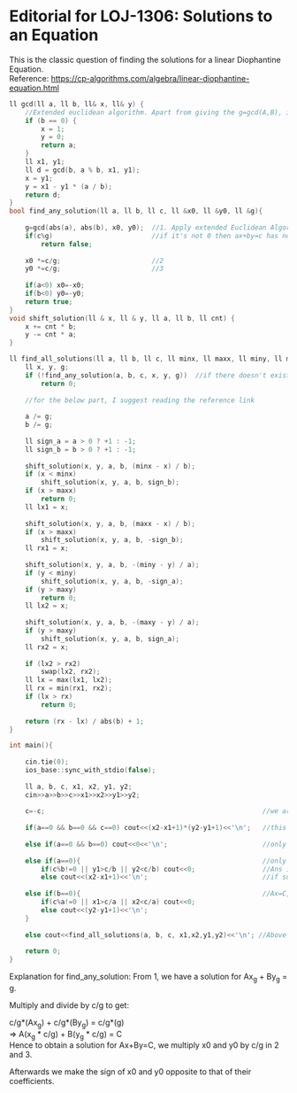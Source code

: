 # Editorial for LOJ-1306: Solutions to an Equation

This is the classic question of finding the solutions for a linear Diophantine Equation. </br>
Reference: https://cp-algorithms.com/algebra/linear-diophantine-equation.html

```C++
ll gcd(ll a, ll b, ll& x, ll& y) {
    //Extended euclidean algorithm. Apart from giving the g=gcd(A,B), it gives an x and y which are solutions to the equation Ax+By=G. 
    if (b == 0) {
        x = 1;
        y = 0;
        return a;
    }
    ll x1, y1;
    ll d = gcd(b, a % b, x1, y1);
    x = y1;
    y = x1 - y1 * (a / b);
    return d;
}
bool find_any_solution(ll a, ll b, ll c, ll &x0, ll &y0, ll &g){
 
    g=gcd(abs(a), abs(b), x0, y0);  //1. Apply extended Euclidean Algorithms
    if(c%g)                         //if it's not 0 then ax+by=c has no integral solution
        return false;
    
    x0 *=c/g;                       //2
    y0 *=c/g;                       //3
    
    if(a<0) x0=-x0;
    if(b<0) y0=-y0;
    return true;
}
void shift_solution(ll & x, ll & y, ll a, ll b, ll cnt) {
    x += cnt * b;
    y -= cnt * a;
}

ll find_all_solutions(ll a, ll b, ll c, ll minx, ll maxx, ll miny, ll maxy) {
    ll x, y, g;
    if (!find_any_solution(a, b, c, x, y, g))  //if there doesn't exist any solution of Ax+By=C then return 0
        return 0;
   
    //for the below part, I suggest reading the reference link
    
    a /= g;                                                                          
    b /= g;
    
    ll sign_a = a > 0 ? +1 : -1;
    ll sign_b = b > 0 ? +1 : -1;
 
    shift_solution(x, y, a, b, (minx - x) / b);
    if (x < minx)
        shift_solution(x, y, a, b, sign_b);
    if (x > maxx)
        return 0;
    ll lx1 = x;
 
    shift_solution(x, y, a, b, (maxx - x) / b);
    if (x > maxx)
        shift_solution(x, y, a, b, -sign_b);
    ll rx1 = x;
 
    shift_solution(x, y, a, b, -(miny - y) / a);
    if (y < miny)
        shift_solution(x, y, a, b, -sign_a);
    if (y > maxy)
        return 0;
    ll lx2 = x;
 
    shift_solution(x, y, a, b, -(maxy - y) / a);
    if (y > maxy)
        shift_solution(x, y, a, b, sign_a);
    ll rx2 = x;
 
    if (lx2 > rx2)
        swap(lx2, rx2);
    ll lx = max(lx1, lx2);
    ll rx = min(rx1, rx2);
    if (lx > rx)
        return 0;
 
    return (rx - lx) / abs(b) + 1;
}

int main(){
    
    cin.tie(0);
    ios_base::sync_with_stdio(false);
    
    ll a, b, c, x1, x2, y1, y2;
    cin>>a>>b>>c>>x1>>x2>>y1>>y2;
    
    c=-c;                                                       //we are solving in Ax+By=C format but the i/p is in ax+by+c=0 format hence we reverse c's sign.
    
    if(a==0 && b==0 && c==0) cout<<(x2-x1+1)*(y2-y1+1)<<'\n';   //this is the trivial case 0+0=0 and all numbers in the interval will satisfy the equation
    
    else if(a==0 && b==0) cout<<0<<'\n';                        //only a and b are 0 => 0=C
    
    else if(a==0){                                              //only a is 0, By=C
        if(c%b!=0 || y1>c/b || y2<c/b) cout<<0;                 //Ans is 0 when y doesn't exist ie. C doesn't divide B; or C does divide B but C/B doesn't fall in the given interval
        else cout<<(x2-x1+1)<<'\n';                             //if such a y exists in the given interval, then it can be paired with any x in the given interval     }
    
    else if(b==0){                                              //Ax=C, same thing as above.
        if(c%a!=0 || x1>c/a || x2<c/a) cout<<0;
        else cout<<(y2-y1+1)<<'\n';
    }
    
    else cout<<find_all_solutions(a, b, c, x1,x2,y1,y2)<<'\n'; //Above were the edge cases. Onto the real problem!
    
    return 0;
}
```

Explanation for find_any_solution: 
From 1, we have a solution for Ax<sub>g</sub> + By<sub>g</sub> = g.

Multiply and divide by c/g to get:

c/g*(Ax<sub>g</sub>) + c/g*(By<sub>g</sub>) = c/g*(g)    <br/>
=> A(x<sub>g</sub> * c/g) + B(y<sub>g</sub> * c/g) = C  <br/>
Hence to obtain a solution for Ax+By=C, we multiply x0 and y0 by c/g in 2 and 3.

Afterwards we make the sign of x0 and y0 opposite to that of their coefficients. 


